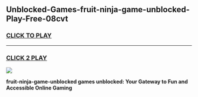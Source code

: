 
## Unblocked-Games-fruit-ninja-game-unblocked-Play-Free-08cvt
<h3>
<a href="https://premium76.site?title=fruit-ninja-game-unblocked&ref=21A">CLICK TO PLAY</a></h3>
<hr>

<h3>
<a href="https://premium76.site?title=fruit-ninja-game-unblocked&ref=21A">CLICK 2 PLAY</a>
  
</h3>

<a href="https://premium76.site?title=fruit-ninja-game-unblocked&ref=21A"><img src="https://clearcache.store/games.png"></a>


**fruit-ninja-game-unblocked games unblocked: Your Gateway to Fun and Accessible Online Gaming**
